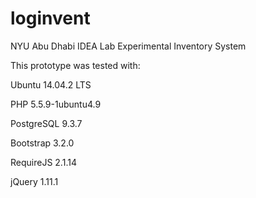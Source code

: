 loginvent
=========

NYU Abu Dhabi IDEA Lab Experimental Inventory System

This prototype was tested with:

Ubuntu 14.04.2 LTS

PHP 5.5.9-1ubuntu4.9

PostgreSQL 9.3.7

Bootstrap 3.2.0

RequireJS 2.1.14

jQuery 1.11.1
